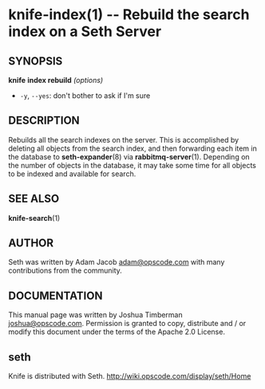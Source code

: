 knife-index(1) -- Rebuild the search index on a Seth Server
========================================

## SYNOPSIS

__knife__ __index rebuild__ _(options)_

  * `-y`, `--yes`:
    don't bother to ask if I'm sure

## DESCRIPTION
Rebuilds all the search indexes on the server. This is accomplished by
deleting all objects from the search index, and then forwarding each
item in the database to __seth-expander__(8) via __rabbitmq-server__(1).
Depending on the number of objects in the database, it may take some
time for all objects to be indexed and available for search.

## SEE ALSO
   __knife-search__(1)

## AUTHOR
   Seth was written by Adam Jacob <adam@opscode.com> with many contributions from the community.

## DOCUMENTATION
   This manual page was written by Joshua Timberman <joshua@opscode.com>.
   Permission is granted to copy, distribute and / or modify this document under the terms of the Apache 2.0 License.

## seth
   Knife is distributed with Seth. <http://wiki.opscode.com/display/seth/Home>

